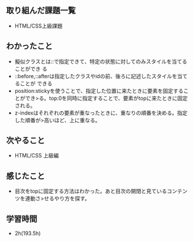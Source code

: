 ## 取り組んだ課題一覧
- HTML/CSS上級課題
## わかったこと
- 擬似クラスとは::で指定できて、特定の状態に対してのみスタイルを当てることができ
る
- ::before,::afterは指定したクラスやidの前、後ろに記述したスタイルを当てることが
できる
- position:stickyを使うことで、指定した位置に来たときに要素を固定することができ>る。top:0を同時に指定することで、要素がtopに来たときに固定される。
- z-indexはそれぞれの要素が重なったときに、重なりの順番を決める。指定した順番が>高いほど、上に重なる。
## 次やること
- HTML/CSS 上級編
## 感じたこと
- 目次をtopに固定する方法はわかった。あと目次の開閉と見ているコンテンツを連動さ>せるやり方を探す。
## 学習時間
- 2h(193.5h)
